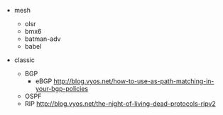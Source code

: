 - mesh
    - olsr
    - bmx6
    - batman-adv
    - babel

- classic
    - BGP
        - eBGP http://blog.vyos.net/how-to-use-as-path-matching-in-your-bgp-policies
    - OSPF
    - RIP http://blog.vyos.net/the-night-of-living-dead-protocols-ripv2
